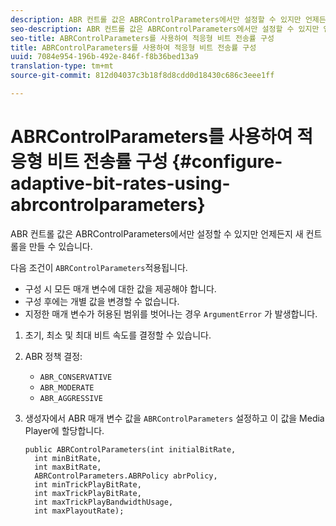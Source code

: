 ```yaml
---
description: ABR 컨트롤 값은 ABRControlParameters에서만 설정할 수 있지만 언제든지 새 컨트롤을 만들 수 있습니다.
seo-description: ABR 컨트롤 값은 ABRControlParameters에서만 설정할 수 있지만 언제든지 새 컨트롤을 만들 수 있습니다.
seo-title: ABRControlParameters를 사용하여 적응형 비트 전송률 구성
title: ABRControlParameters를 사용하여 적응형 비트 전송률 구성
uuid: 7084e954-196b-492e-846f-f8b36bed13a9
translation-type: tm+mt
source-git-commit: 812d04037c3b18f8d8cdd0d18430c686c3eee1ff

---
```



# ABRControlParameters를 사용하여 적응형 비트 전송률 구성 {#configure-adaptive-bit-rates-using-abrcontrolparameters}

ABR 컨트롤 값은 ABRControlParameters에서만 설정할 수 있지만 언제든지 새 컨트롤을 만들 수 있습니다.

다음 조건이 `ABRControlParameters`적용됩니다.

* 구성 시 모든 매개 변수에 대한 값을 제공해야 합니다.
* 구성 후에는 개별 값을 변경할 수 없습니다.
* 지정한 매개 변수가 허용된 범위를 벗어나는 경우 `ArgumentError` 가 발생합니다.

1. 초기, 최소 및 최대 비트 속도를 결정할 수 있습니다.
1. ABR 정책 결정:

   * `ABR_CONSERVATIVE`
   * `ABR_MODERATE`
   * `ABR_AGGRESSIVE`

1. 생성자에서 ABR 매개 변수 값을 `ABRControlParameters` 설정하고 이 값을 Media Player에 할당합니다.

   ```
   public ABRControlParameters(int initialBitRate, 
     int minBitRate, 
     int maxBitRate, 
     ABRControlParameters.ABRPolicy abrPolicy, 
     int minTrickPlayBitRate, 
     int maxTrickPlayBitRate, 
     int maxTrickPlayBandwidthUsage, 
     int maxPlayoutRate);
   ```

